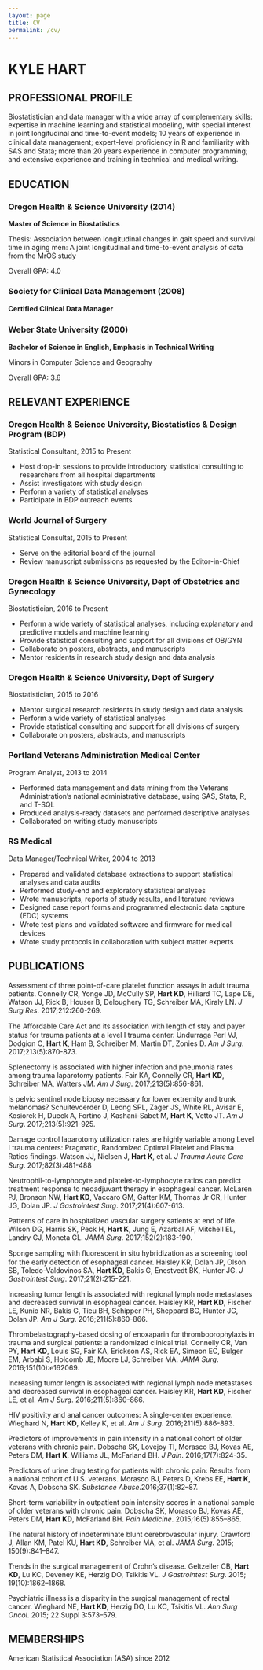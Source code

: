 ```yaml
---
layout: page
title: CV
permalink: /cv/
---
```


# KYLE HART #

## PROFESSIONAL PROFILE ##
Biostatistician and data manager with a wide array of complementary
skills: expertise in machine learning and statistical modeling, with
special interest in joint longitudinal and time-to-event models; 10
years of experience in clinical data management; expert-level
proﬁciency in R and familiarity with SAS and Stata; more than 20
years experience in computer programming; and extensive experience
and training in technical and medical writing.

## EDUCATION ##

### Oregon Health & Science University (2014) ###
**Master of Science in Biostatistics**

Thesis: Association between longitudinal changes in gait speed and 
survival time in aging men: A joint longitudinal and time-to-event 
analysis of data from the MrOS study

Overall GPA: 4.0

### Society for Clinical Data Management (2008) ###
**Certiﬁed Clinical Data Manager**

### Weber State University (2000) ###
**Bachelor of Science in English, Emphasis in Technical Writing**

Minors in Computer Science and Geography

Overall GPA: 3.6

## RELEVANT EXPERIENCE ##

### Oregon Health & Science University, Biostatistics & Design Program (BDP) ###
Statistical Consultant, 2015 to Present
* Host drop-in sessions to provide introductory statistical consulting to researchers from all hospital departments
* Assist investigators with study design
* Perform a variety of statistical analyses
* Participate in BDP outreach events

### World Journal of Surgery ###
Statistical Consultat, 2015 to Present
* Serve on the editorial board of the journal
* Review manuscript submissions as requested by the Editor-in-Chief

### Oregon Health & Science University, Dept of Obstetrics and Gynecology ###
Biostatistician, 2016 to Present
* Perform a wide variety of statistical analyses, including explanatory and predictive models and machine learning
* Provide statistical consulting and support for all divisions of OB/GYN
* Collaborate on posters, abstracts, and manuscripts
* Mentor residents in research study design and data analysis

### Oregon Health & Science University, Dept of Surgery ### 
Biostatistician, 2015 to 2016
* Mentor surgical research residents in study design and data analysis
* Perform a wide variety of statistical analyses
* Provide statistical consulting and support for all divisions of surgery
* Collaborate on posters, abstracts, and manuscripts

### Portland Veterans Administration Medical Center ###
Program Analyst, 2013 to 2014
* Performed data management and data mining from the Veterans Administration’s national administrative database, using SAS, Stata, R, and T-SQL
* Produced analysis-ready datasets and performed descriptive analyses
* Collaborated on writing study manuscripts

### RS Medical ###
Data Manager/Technical Writer, 2004 to 2013
* Prepared and validated database extractions to support statistical analyses and data audits
* Performed study-end and exploratory statistical analyses
* Wrote manuscripts, reports of study results, and literature reviews
* Designed case report forms and programmed electronic data capture (EDC) systems
* Wrote test plans and validated software and ﬁrmware for medical devices
* Wrote study protocols in collaboration with subject matter experts

## PUBLICATIONS ##
Assessment of three point-of-care platelet function assays in adult
trauma patients. Connelly CR, Yonge JD, McCully SP, **Hart KD**, Hilliard TC, Lape DE, Watson
JJ, Rick B, Houser B, Deloughery TG, Schreiber MA, Kiraly LN. _J Surg Res_. 2017;212:260-269.

The Aﬀordable Care Act and its association with length of stay and
payer status for trauma patients at a level I trauma center.
Undurraga Perl VJ, Dodgion C, **Hart K**, Ham B, Schreiber M, Martin DT, Zonies D.
_Am J Surg_. 2017;213(5):870-873.

Splenectomy is associated with higher infection and pneumonia rates
among trauma laparotomy patients. Fair KA, Connelly CR, **Hart KD**, Schreiber MA, Watters JM.
*Am J Surg*. 2017;213(5):856-861.

Is pelvic sentinel node biopsy necessary for lower extremity and
trunk melanomas? Schuitevoerder D, Leong SPL, Zager JS, White RL,
Avisar E, Kosiorek H, Dueck A, Fortino J, Kashani-Sabet M, **Hart K**, Vetto JT. 
*Am J Surg*. 2017;213(5):921-925.

Damage control laparotomy utilization rates are highly variable
among Level I trauma centers: Pragmatic, Randomized Optimal Platelet
and Plasma Ratios ﬁndings. Watson JJ, Nielsen J, **Hart K**, et al. *J Trauma Acute Care Surg*.
2017;82(3):481-488

Neutrophil-to-lymphocyte and platelet-to-lymphocyte ratios can
predict treatment response to neoadjuvant therapy in
esophageal cancer. McLaren PJ, Bronson NW, **Hart KD**, Vaccaro GM, Gatter KM, Thomas
Jr CR, Hunter JG, Dolan JP. *J Gastrointest Surg*. 2017;21(4):607-613.

Patterns of care in hospitalized vascular surgery satients at end
of life. Wilson DG, Harris SK, Peck H,
**Hart K**, Jung E, Azarbal AF, Mitchell
EL, Landry GJ, Moneta GL. *JAMA Surg*. 2017;152(2):183-190.

Sponge sampling with ﬂuorescent in situ hybridization as a screening
tool for the early detection of esophageal cancer. Haisley KR, Dolan
JP, Olson SB, Toledo-Valdovinos SA, **Hart KD**, Bakis G, Enestvedt BK,
Hunter JG. *J Gastrointest Surg*.
2017;21(2):215-221.

Increasing tumor length is associated with regional lymph node
metastases and decreased survival in esophageal cancer. Haisley KR,
**Hart KD**, Fischer LE, Kunio NR,
Bakis G, Tieu BH, Schipper PH, Sheppard BC, Hunter JG, Dolan JP.
*Am J Surg*. 2016;211(5):860-866.

Thrombelastography-based dosing of enoxaparin for thromboprophylaxis
in trauma and surgical patients: a randomized clinical trial.
Connelly CR, Van PY, **Hart KD**,
Louis SG, Fair KA, Erickson AS, Rick EA, Simeon EC, Bulger EM,
Arbabi S, Holcomb JB, Moore LJ, Schreiber MA. *JAMA Surg*. 2016;151(10):e162069.

Increasing tumor length is associated with regional lymph node
metastases and decreased survival in esophageal cancer. Haisley KR,
**Hart KD**, Fischer LE, et al.
*Am J Surg*. 2016;211(5):860-866.

HIV positivity and anal cancer outcomes: A single-center experience.
Wieghard N, **Hart KD**, Kelley K,
et al. *Am J Surg*. 2016;211(5):886-893.

Predictors of improvements in pain intensity in a national cohort of
older veterans with chronic pain. Dobscha SK, Lovejoy TI, Morasco
BJ, Kovas AE, Peters DM, **Hart K**,
Williams JL, McFarland BH. *J Pain*. 2016;17(7):824-35.

Predictors of urine drug testing for patients with chronic pain:
Results from a national cohort of U.S. veterans. Morasco BJ, Peters
D, Krebs EE, **Hart K**, Kovas A,
Dobscha SK. *Substance Abuse*.2016;37(1):82–87.

Short-term variability in outpatient pain intensity scores in a
national sample of older veterans with chronic pain. Dobscha SK,
Morasco BJ, Kovas AE, Peters DM, **Hart KD**, McFarland BH. *Pain Medicine*. 2015;16(5):855–865.

The natural history of indeterminate blunt cerebrovascular injury.
Crawford J, Allan KM, Patel KU, **Hart KD**, Schreiber MA, et al. *JAMA Surg*. 2015; 150(9):841–847.

Trends in the surgical management of Crohn’s disease. Geltzeiler CB,
**Hart KD**, Lu KC, Deveney KE, Herzig DO, Tsikitis VL. *J Gastrointest Surg*. 2015; 19(10):1862–1868.

Psychiatric illness is a disparity in the surgical management of
rectal cancer. Wieghard NE, **Hart KD**, Herzig DO, Lu KC, Tsikitis VL. *Ann Surg Oncol*. 2015; 22 Suppl
3:573–579.

## MEMBERSHIPS ##
American Statistical Association (ASA) since 2012
